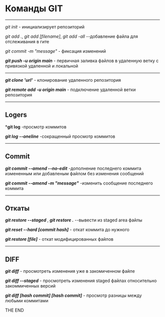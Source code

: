 # Команды GIT  
---
*git init* - инициализирует репозиторий 

*git add .*, *git add [filename]*, *git add -all*  --добавление файла для отслеживания в гите  

*git commit -m "message"*  - фиксация изменений  

***git push -u origin main***  - первичная заливка файлов в удаленную ветку с привязкой удаленной и локальной  

---  

***git clone 'url'*** - клонирование удаленного репозитория  

***git remote add -u origin main*** - подключение удаленной ветки репозитория  

---  
## Logers  

***git log**   -просмотр коммитов  

***git log --oneline***   -сокращенный просмотр коммитов  

---  

## Commit  

***git commit --amend --no-edit***   -дополнение последнего коммита измененным или добавленым файлом без изменения сообщений  

***git commit --amend -m "message"***   -изменить сообщение последнего коммита  

---

## Откаты

***git restore --staged <file>***, ***git restore .***  --вывести из staged area файлы  

***git reset --hard [commit hash]***  - откат коммита до нужного

***git restore [file]***  - откат модифицированных файлов

---

## DIFF  

***git diff***   - просмотреть изменения уже в закомиченном файле

***git diff --staged***   - просмотреть изменения staged файлах относительно закоммиченных версий 

***git diff [hash commit] [hash commit]***   - просмотр разницы между любыми коммитами  

THE END
